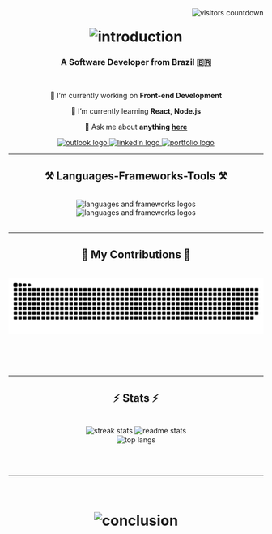 <img alt="visitors countdown" align="right" src="https://visitor-badge.laobi.icu/badge?page_id=BrenoSilva200.BrenoSilva200" />

<h1 align="center">
    <img alt="introduction" src="https://readme-typing-svg.herokuapp.com/?font=Righteous&size=35&center=true&vCenter=true&width=500&height=70&duration=4000&lines=Hi+There!+👋;+I'm+Breno+Silva!;" />
</h1>

<h3 align="center">A Software Developer from Brazil 🇧🇷</h3>

<br/>

<div align="center">
 
 🔭 I’m currently working on **Front-end Development**
 
 🌱 I’m currently learning **React, Node.js**

💬 Ask me about **anything [here](https://github.com/BrenoSilva200/BrenoSilva200/issues)**


 </div>
 
<div align="center"> 
  <a href="mailto:breno.silvax@outlook.com">
    <img alt="outlook logo" src="https://img.shields.io/badge/Microsoft_Outlook-0078D4?logo=microsoft-outlook&logoColor=white&style=for-the-badge" />
  </a>
  <a href="">
    <img alt="linkedIn logo" src="https://img.shields.io/badge/LinkedIn-0077B5?style=for-the-badge&logo=linkedin&logoColor=white" />
  </a>
  <a href="">
     <img alt="portfolio logo" src="https://img.shields.io/badge/Portfolio-FF5722?style=for-the-badge&logo=todoist&logoColor=white" /> 
  </a>
</div>

 <hr/>
 
<h2 align="center">⚒️ Languages-Frameworks-Tools ⚒️</h2>
<br/>
<div align="center">
    <img alt="languages and frameworks logos" src="https://skillicons.dev/icons?i=html,css,javascript,react,sass" /><br>
    <img alt="languages and frameworks logos" src="https://skillicons.dev/icons?i=vscode,git,github,nodejs,tailwind" />
</div>

<br/>
<hr/>

<div align="center">
  <h2>🐍 My Contributions 🐍</h2>
  <br>
  <img alt="snake eating my contributions" src="https://raw.githubusercontent.com/salesp07/salesp07/output/github-contribution-grid-snake.svg" />
  
  <br/><br/><br/>
</div>

<hr/>

<h2 align="center">⚡ Stats ⚡</h2>
<br>
<div align=center>
  <img height=180em src="https://streak-stats.demolab.com/?user=BrenoSilva200&count_private=true&theme=react&border_radius=10" alt="streak stats"/>
  <img height=180em src="https://github-readme-stats.vercel.app/api?username=BrenoSilva200&count_private=true&show_icons=true&theme=react&rank_icon=github&border_radius=10" alt="readme stats" />
  <br/>
  <img height=180em align="center" src="https://github-readme-stats.vercel.app/api/top-langs/?username=BrenoSilva200&layout=compact&langs_count=7&theme=react" alt="top langs" />
</div>

<br/><br/>

<hr/>

<br/>

<h1 align="center">
    <img alt="conclusion" src="https://readme-typing-svg.herokuapp.com/?font=Righteous&size=35&center=true&vCenter=true&width=500&height=70&duration=4000&lines=Thanks+for+visiting!+👋;+I'm+always+down+to+collab+😉;" />
</h1>


<br/>

